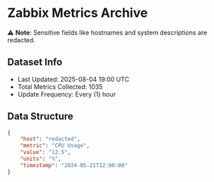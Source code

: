 # Zabbix Metrics Archive

⚠️ **Note**: Sensitive fields like hostnames and system descriptions are redacted.

## Dataset Info
- Last Updated: 2025-08-04 19:00 UTC
- Total Metrics Collected: 1035
- Update Frequency: Every (1) hour

## Data Structure
```json
{
    "host": "redacted",
    "metric": "CPU Usage",
    "value": "12.5",
    "units": "%",
    "timestamp": "2024-05-21T12:00:00"
}
```

